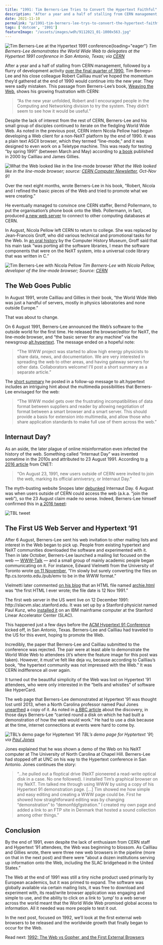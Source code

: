 ```yaml
---
title: "1991: Tim Berners-Lee Tries to Convert the Hypertext Faithful"
description: "After a year and a half of stalling from CERN management, Tim Berners-Lee must’ve hoped the momentum he’d gathered at the end of 1990 would continue into the new year. He was sadly mistaken."
date: 2021-11-10
permalink: "p/1991-tim-berners-lee-trys-to-convert-the-hypertext-faithful/"
tags: ['dotcom', '1991']
featureImage: "/assets/images/wdh/9112021_01-1000x563.jpg"
---
```


![Tim Berners-Lee at the Hypertext 1991 conference](/assets/images/wdh/9112021_01.jpg){loading="eager"}
*Tim Berners-Lee demonstrates the World Wide Web to delegates at the Hypertext 1991 conference in San Antonio, Texas; via [CERN](https://cds.cern.ch/record/1164398)*

After a year and a half of stalling from CERN management, followed by a flurry of development activity [over the final quarter of 1990](/p/1990-programming-the-world-wide-web/), Tim Berners-Lee and his close colleague Robert Cailliau must’ve hoped the momentum they’d gathered at the end of 1990 would continue into the new year. They were sadly mistaken. This passage from Berners-Lee’s book, [Weaving the Web](https://www.w3.org/People/Berners-Lee/Weaving/), shows his growing frustration with CERN:

> “As the new year unfolded, Robert and I encouraged people in the Computing and Networking division to try the system. They didn’t seem to see how it would be useful.”

Despite the lack of interest from the rest of CERN, Berners-Lee and his small group of disciples continued to iterate on the fledgling World Wide Web. As noted in the previous post, CERN intern Nicola Pellow had begun developing a Web client for a non-NeXT platform by the end of 1990. It was a plain text ASCII browser, which they termed “line-mode,” and it was designed to even work on a Teletype machine. This was ready for testing “by spring 1991” (between March and May) according to [a book](https://archive.org/details/howwebwasbornsto00gill) published in 2000 by Cailliau and James Gillies.

![What the Web looked like in the line-mode browser](/assets/images/wdh/Screen-Shot-2021-10-23-at-4.47.53-PM-1024x716.png)
*What the Web looked like in the line-mode browser; source: [CERN Computer Newsletter](http://cds.cern.ch/record/1292517/files/n-204.pdf), Oct-Nov 91*

Over the next eight months, wrote Berners-Lee in his book, “Robert, Nicola and I refined the basic pieces of the Web and tried to promote what we were creating.”

He eventually managed to convince one CERN staffer, Bernd Pollermann, to put the organisation’s phone book onto the Web. Pollermann, in fact, produced [a new web server](https://cds.cern.ch/record/2634986/files/www-brochure.pdf) to connect to other computing databases at CERN.

In August, Nicola Pellow left CERN to return to college. She was replaced by Jean-Francois Groff, who did various technical and promotional tasks for the Web. In [an oral history](https://archive.computerhistory.org/resources/access/text/2015/10/102702210-05-01-acc.pdf) by the Computer History Museum, Groff said that his main task “was porting all the software libraries, I mean the software components that were on the NeXT system, into a universal code library that was written in C.”

![Tim Berners-Lee with Nicola Pellow](/assets/images/wdh/9902031_01-A4-at-144-dpi.jpeg)
*Tim Berners-Lee with Nicola Pellow, developer of the line-mode browser; Source: [CERN](https://cds.cern.ch/images/CERN-IT-9902031-01)*

The Web Goes Public
-------------------

In August 1991, wrote Cailliau and Gillies in their book, “the World Wide Web was just a handful of servers, mostly in physics laboratories and none outside Europe.”

That was about to change.

On 6 August 1991, Berners-Lee announced the Web’s software to the outside world for the first time. He released the browser/editor for NeXT, the line-mode browser, and “the basic server for any machine” via the newsgroup [alt.hypertext](https://www.w3.org/People/Berners-Lee/1991/08/art-6484.txt). The message ended on a hopeful note:

> “The WWW project was started to allow high energy physicists to share data, news, and documentation. We are very interested in spreading the web to other areas, and having gateway servers for other data. Collaborators welcome! I’ll post a short summary as a separate article.”

The [short summary](https://www.w3.org/People/Berners-Lee/1991/08/art-6487.txt) he posted in a follow-up message to alt.hypertext includes an intriguing hint about the multimedia possibilities that Berners-Lee envisaged for the web:

> “The WWW model gets over the frustrating incompatibilities of data format between suppliers and reader by allowing negotiation of format between a smart browser and a smart server. This should provide a basis for extension into multimedia, and allow those who share application standards to make full use of them across the web.”

Internaut Day?
--------------

As an aside, the later plague of online misinformation even infected the history of the web. Something called “Internaut Day” was invented sometime in the 2010s and attributed to 23 August 1991. According to [a 2016 article](https://web.archive.org/web/20160823121237/http://www.cnet.com/news/happy-25th-birthday-to-the-world-wide-web/) from CNET:

> “On August 23, 1991, new users outside of CERN were invited to join the web, marking its official anniversry, or Internaut Day.”

The myth-busting website Snopes later [debunked](https://www.snopes.com/news/2016/08/23/internaut-day-the-webs-birthday/) Internaut Day. 6 August was when users outside of CERN could access the web (a.k.a. “join the web”), so the 23 August claim made no sense. Indeed, Berners-Lee himself confirmed this in [a 2016 tweet](https://twitter.com/timberners_lee/status/768126193631584256):

![TBL tweet](/assets/images/Screen-Shot-2021-11-05-at-3.21.55-PM.png)

The First US Web Server and Hypertext ’91
-----------------------------------------

After 6 August, Berners-Lee sent his web invitation to other mailing lists and interest in the Web began to pick up. People from existing hypertext and NeXT communities downloaded the software and experimented with it. Then in late October, Berners-Lee launched a mailing list focused on the web — [WWW-Talk](http://ksi.cpsc.ucalgary.ca/archives/WWW-TALK/www-talk-1991.messages/1.html) — and a small group of mainly academic people began communicating on it. For instance, Edward Vielmetti from the University of Toronto wrote [on 11 November](http://ksi.cpsc.ucalgary.ca/archives/WWW-TALK/www-talk-1991.messages/11.html), “I’m slowly but surely converting the files on ftp&#46;cs&#46;toronto&#46;edu&#46;&#47;pub&#47;emv to be in the WWW format.”

Vielmetti later commented [on his blog](https://vielmetti.wordpress.com/2006/08/28/tim_bernerslee_/) that an HTML file named [archie.html](http://ftp.cs.toronto.edu/pub/emv/news-archives/archie.html) was “the first HTML I ever wrote; the file date is 12 Nov 1991.”

The first web server in the US went live on 12 December 1991: http&#58;&#47;&#47;slacvm&#46;slac&#46;stanford&#46;edu. It was set up by a Stanford physicist named Paul Kunz, who [installed it](https://news.stanford.edu/news/2001/december12/webturns10-1212.html) on an IBM mainframe computer at the Stanford Linear Accelerator Center (SLAC).

This happened just a few days before the [ACM Hypertext 91 Conference](https://www.interaction-design.org/literature/conference/proceedings-of-acm-hypertext-91-conference) kicked off, in San Antonio, Texas. Berners-Lee and Cailliau had traveled to the US for this event, hoping to promote the Web.

Incredibly, the paper that Berners-Lee and Cailliau submitted to the conference was rejected. The pair were at least able to demonstrate the World Wide Web to attendees (it’s where the feature image for this post was taken). However, it must’ve felt like deja vu, because according to Cailliau’s book, “the hypertext community was not impressed with the Web.” It was CERN indifference all over again.

It turned out the beautiful simplicity of the Web was lost on Hypertext ’91 attendees, who were only interested in the “bells and whistles” of software like HyperCard.

The web page that Berners-Lee demonstrated at Hypertext ’91 was thought lost until 2013, when a North Carolina professor named Paul Jones [unearthed](https://www.ibiblio.org/pjones/blog/the-story-behind-the-hypertext-91-demo-page-and-unc-and-me/) a copy of it. As noted in [a BBC article](https://www.bbc.com/news/technology-22652675) about the discovery, in those days Berners-Lee “carried round a disk on which he had built a demonstration of how the web would work.” He had to use a disk because at the time, internet connections at events were hard to come by.

![TBL’s demo page for Hyptertext ’91](/assets/images/wdh/Screen-Shot-2021-10-23-at-4.14.22-PM-1024x330.png)
*TBL’s demo page for Hyptertext ’91; via [Paul Jones](http://www.ibiblio.org/pjones/old.page.html)*

Jones explained that he was shown a demo of the Web on his NeXT computer at The University of North Carolina at Chapel Hill. Berners-Lee had stopped off at UNC on his way to the Hypertext conference in San Antonio. Jones continues the story:

> “…he pulled out a floptical drive (NeXT pioneered a read-write optical disk in a case. No one followed). I installed Tim’s graphical browser on my NeXT. Tim talked me through using WWW by using a copy of his Hypertext 91 demonstration page. \[…\] Tim showed me how simple and easy editing and creating a WWW page could be. First he showed how straightforward editing was by changing “demonstration” to “demonfdgfgstration.” I created my own page and added a link to an FTP site in Denmark that hosted a sound collection among other things.”

Conclusion
----------

By the end of 1991, even despite the lack of enthusiasm from CERN staff and Hypertext ’91 attendees, the Web was beginning to blossom. As Cailliau and Gillies wrote, there were three new web browsers in the pipeline (more on that in the next post) and there were “about a dozen institutions serving up information onto the Web, including the SLAC bridgehead in the United States.”

The Web at the end of 1991 was still a tiny niche product used primarily by European academics, but it was primed to expand. The software was globally available via certain mailing lists, it was free to download and experiment with, its read/write browser application was engaging and simple to use, and the ability to click on a link to ‘jump’ to a web server across the world meant that the World Wide Web promised global access to information. All it needed was more people to test it out.

In the next post, focused on 1992, we’ll look at the first external web browsers to be released and the worldwide growth that finally began to occur for the Web.

Read next: [1992: The Web vs Gopher, and the First External Browsers](/p/1992-web-vs-gopher/)